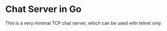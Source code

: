 Chat Server in Go
======

This is a very minimal TCP chat server, which can be used with telnet only.
